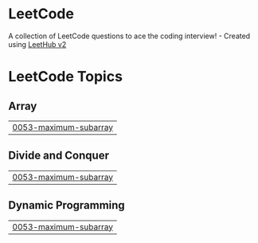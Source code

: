 # LeetCode
A collection of LeetCode questions to ace the coding interview! - Created using [LeetHub v2](https://github.com/arunbhardwaj/LeetHub-2.0)

<!---LeetCode Topics Start-->
# LeetCode Topics
## Array
|  |
| ------- |
| [0053-maximum-subarray](https://github.com/prathyu-08/LeetCode/tree/master/0053-maximum-subarray) |
## Divide and Conquer
|  |
| ------- |
| [0053-maximum-subarray](https://github.com/prathyu-08/LeetCode/tree/master/0053-maximum-subarray) |
## Dynamic Programming
|  |
| ------- |
| [0053-maximum-subarray](https://github.com/prathyu-08/LeetCode/tree/master/0053-maximum-subarray) |
<!---LeetCode Topics End-->